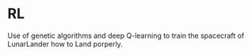 # RL

Use of genetic algorithms and deep Q-learning to train the spacecraft of LunarLander how to Land porperly.
